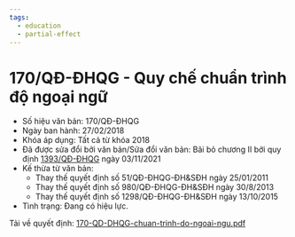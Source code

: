 ```yaml
---
tags:
  - education
  - partial-effect
---
```

# 170/QĐ-ĐHQG - Quy chế chuẩn trình độ ngoại ngữ

- Số hiệu văn bản: 170/QĐ-ĐHQG
- Ngày ban hành: 27/02/2018 
- Khóa áp dụng: Tất cả từ khóa 2018
- Đã được sửa đổi bởi văn bản/Sửa đổi văn bản: Bãi bỏ chương II bởi quy định [1393/QĐ-ĐHQG](1393-QD-DHQG.md) ngày 03/11/2021
- Kế thừa từ văn bản:
    - Thay thế quyết định số 51/QĐ-ĐHQG-ĐH&SĐH ngày 25/01/2011
    - Thay thế quyết định số 980/QĐ-ĐHQG-ĐH&SĐH ngày 30/8/2013
    - Thay thế quyết định số 1298/QĐ-ĐHQG-ĐH&SĐH ngày 13/10/2015
- Tình trạng: Đang có hiệu lực.

Tải về quyết định: [170-QD-DHQG-chuan-trinh-do-ngoai-ngu.pdf](../files/2023QuyDinhMaster/170-QD-DHQG-chuan-trinh-do-ngoai-ngu.pdf)